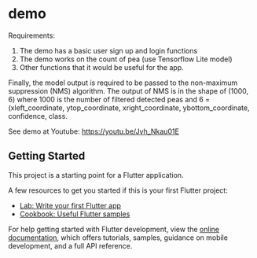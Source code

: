 # demo

Requirements:
1.	The demo has a basic user sign up and login functions
2.	The demo works on the count of pea (use Tensorflow Lite model)
3.	Other functions that it would be useful for the app.

Finally, the model output is required to be passed to the non-maximum suppression (NMS) algorithm. The output of NMS is in the shape of (1000, 6) where 1000 is the number of filtered detected peas and 6 = (xleft_coordinate, ytop_coordinate, xright_coordinate, ybottom_coordinate, confidence, class.


See demo at Youtube: https://youtu.be/Jvh_Nkau01E

## Getting Started

This project is a starting point for a Flutter application.

A few resources to get you started if this is your first Flutter project:

- [Lab: Write your first Flutter app](https://docs.flutter.dev/get-started/codelab)
- [Cookbook: Useful Flutter samples](https://docs.flutter.dev/cookbook)

For help getting started with Flutter development, view the
[online documentation](https://docs.flutter.dev/), which offers tutorials,
samples, guidance on mobile development, and a full API reference.
